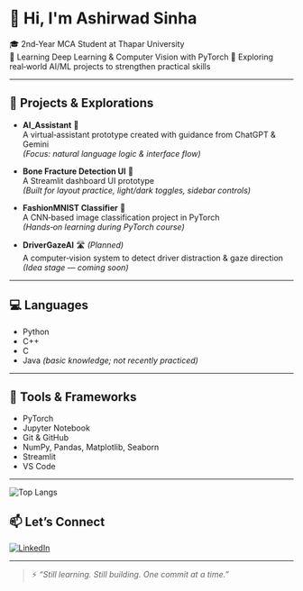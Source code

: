 # 👋 Hi, I'm Ashirwad Sinha

🎓 2nd‑Year MCA Student at Thapar University  
🧠 Learning Deep Learning & Computer Vision with PyTorch
🌱 Exploring real‑world AI/ML projects to strengthen practical skills

---

## 🚀 Projects & Explorations

- **AI_Assistant** 🤖  
  A virtual‑assistant prototype created with guidance from ChatGPT & Gemini  
  *(Focus: natural language logic & interface flow)*

- **Bone Fracture Detection UI** 🦴  
  A Streamlit dashboard UI prototype  
  *(Built for layout practice, light/dark toggles, sidebar controls)*

- **FashionMNIST Classifier** 🧠  
  A CNN‑based image classification project in PyTorch  
  *(Hands‑on learning during PyTorch course)*

- **DriverGazeAI** 🛣️ *(Planned)*  
  A computer‑vision system to detect driver distraction & gaze direction  
  *(Idea stage — coming soon)*

---

## 💻 Languages

- Python  
- C++  
- C  
- Java *(basic knowledge; not recently practiced)*

---

## 🔧 Tools & Frameworks

- PyTorch  
- Jupyter Notebook  
- Git & GitHub  
- NumPy, Pandas, Matplotlib, Seaborn  
- Streamlit  
- VS Code

---

<!-- Top languages -->
![Top Langs](https://github-readme-stats.vercel.app/api/top-langs/?username=ashir1S&layout=compact&theme=react)

## 📫 Let’s Connect

[![LinkedIn](https://img.shields.io/badge/LinkedIn-blue?style=for-the-badge&logo=linkedin)](https://www.linkedin.com/in/ashirwad-sinha1/)

---

> ⚡ _“Still learning. Still building. One commit at a time.”_

